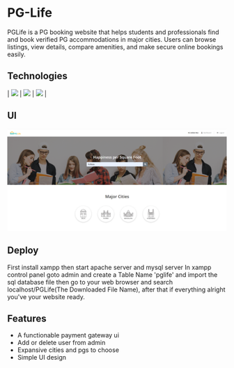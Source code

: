 # PG-Life
PGLife is a PG booking website that helps students and professionals find and book verified PG accommodations in major cities. Users can browse listings, view details, compare amenities, and make secure online bookings easily.

## Technologies
| <img src="https://www.php.net//images/logos/new-php-logo.svg" width="200"> | <img src="https://www.w3schools.com/whatis/img_css.jpg" width="200"> | <img src="https://www.w3schools.com/whatis/img_js.png" width="200"> |

## UI
<img src="img/Capture.PNG">

## Deploy
First install xampp then start apache server and mysql server
In xampp control panel goto admin and create a Table Name 'pglife' and import the sql database file
then go to your web browser and search localhost/PGLife(The Downloaded File Name), after that if everything alright you've your website ready.

## Features
* A functionable payment gateway ui
* Add or delete user from admin
* Expansive cities and pgs to choose
* Simple UI design
